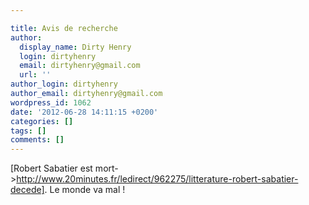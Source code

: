 ```yaml
---

title: Avis de recherche
author:
  display_name: Dirty Henry
  login: dirtyhenry
  email: dirtyhenry@gmail.com
  url: ''
author_login: dirtyhenry
author_email: dirtyhenry@gmail.com
wordpress_id: 1062
date: '2012-06-28 14:11:15 +0200'
categories: []
tags: []
comments: []
---
```

[Robert Sabatier est mort->http://www.20minutes.fr/ledirect/962275/litterature-robert-sabatier-decede]. Le monde va mal !
